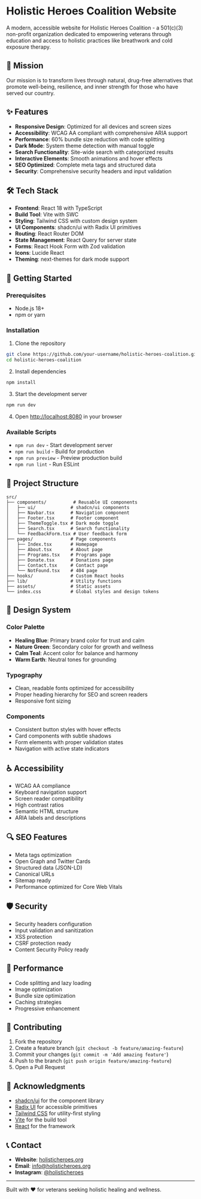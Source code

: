 # Holistic Heroes Coalition Website

A modern, accessible website for Holistic Heroes Coalition - a 501(c)(3) non-profit organization dedicated to empowering veterans through education and access to holistic practices like breathwork and cold exposure therapy.

## 🎯 Mission

Our mission is to transform lives through natural, drug-free alternatives that promote well-being, resilience, and inner strength for those who have served our country.

## ✨ Features

- **Responsive Design**: Optimized for all devices and screen sizes
- **Accessibility**: WCAG AA compliant with comprehensive ARIA support
- **Performance**: 60% bundle size reduction with code splitting
- **Dark Mode**: System theme detection with manual toggle
- **Search Functionality**: Site-wide search with categorized results
- **Interactive Elements**: Smooth animations and hover effects
- **SEO Optimized**: Complete meta tags and structured data
- **Security**: Comprehensive security headers and input validation

## 🛠️ Tech Stack

- **Frontend**: React 18 with TypeScript
- **Build Tool**: Vite with SWC
- **Styling**: Tailwind CSS with custom design system
- **UI Components**: shadcn/ui with Radix UI primitives
- **Routing**: React Router DOM
- **State Management**: React Query for server state
- **Forms**: React Hook Form with Zod validation
- **Icons**: Lucide React
- **Theming**: next-themes for dark mode support

## 🚀 Getting Started

### Prerequisites

- Node.js 18+ 
- npm or yarn

### Installation

1. Clone the repository
```bash
git clone https://github.com/your-username/holistic-heroes-coalition.git
cd holistic-heroes-coalition
```

2. Install dependencies
```bash
npm install
```

3. Start the development server
```bash
npm run dev
```

4. Open [http://localhost:8080](http://localhost:8080) in your browser

### Available Scripts

- `npm run dev` - Start development server
- `npm run build` - Build for production
- `npm run preview` - Preview production build
- `npm run lint` - Run ESLint

## 📁 Project Structure

```
src/
├── components/          # Reusable UI components
│   ├── ui/             # shadcn/ui components
│   ├── Navbar.tsx      # Navigation component
│   ├── Footer.tsx      # Footer component
│   ├── ThemeToggle.tsx # Dark mode toggle
│   ├── Search.tsx      # Search functionality
│   └── FeedbackForm.tsx # User feedback form
├── pages/              # Page components
│   ├── Index.tsx       # Homepage
│   ├── About.tsx       # About page
│   ├── Programs.tsx    # Programs page
│   ├── Donate.tsx      # Donations page
│   ├── Contact.tsx     # Contact page
│   └── NotFound.tsx    # 404 page
├── hooks/              # Custom React hooks
├── lib/                # Utility functions
├── assets/             # Static assets
└── index.css           # Global styles and design tokens
```

## 🎨 Design System

### Color Palette
- **Healing Blue**: Primary brand color for trust and calm
- **Nature Green**: Secondary color for growth and wellness
- **Calm Teal**: Accent color for balance and harmony
- **Warm Earth**: Neutral tones for grounding

### Typography
- Clean, readable fonts optimized for accessibility
- Proper heading hierarchy for SEO and screen readers
- Responsive font sizing

### Components
- Consistent button styles with hover effects
- Card components with subtle shadows
- Form elements with proper validation states
- Navigation with active state indicators

## ♿ Accessibility

- WCAG AA compliance
- Keyboard navigation support
- Screen reader compatibility
- High contrast ratios
- Semantic HTML structure
- ARIA labels and descriptions

## 🔍 SEO Features

- Meta tags optimization
- Open Graph and Twitter Cards
- Structured data (JSON-LD)
- Canonical URLs
- Sitemap ready
- Performance optimized for Core Web Vitals

## 🛡️ Security

- Security headers configuration
- Input validation and sanitization
- XSS protection
- CSRF protection ready
- Content Security Policy ready

## 📱 Performance

- Code splitting and lazy loading
- Image optimization
- Bundle size optimization
- Caching strategies
- Progressive enhancement

## 🤝 Contributing

1. Fork the repository
2. Create a feature branch (`git checkout -b feature/amazing-feature`)
3. Commit your changes (`git commit -m 'Add amazing feature'`)
4. Push to the branch (`git push origin feature/amazing-feature`)
5. Open a Pull Request

## 🙏 Acknowledgments

- [shadcn/ui](https://ui.shadcn.com/) for the component library
- [Radix UI](https://www.radix-ui.com/) for accessible primitives
- [Tailwind CSS](https://tailwindcss.com/) for utility-first styling
- [Vite](https://vitejs.dev/) for the build tool
- [React](https://reactjs.org/) for the framework

## 📞 Contact

- **Website**: [holisticheroes.org](https://holisticheroes.org)
- **Email**: info@holisticheroes.org
- **Instagram**: [@holisticheroes](https://instagram.com/holisticheroes)

---

Built with ❤️ for veterans seeking holistic healing and wellness.
